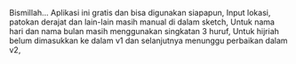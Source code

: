 Bismillah...
Aplikasi ini gratis dan bisa digunakan siapapun,
Input lokasi, patokan derajat dan lain-lain masih manual di dalam sketch,
Untuk nama hari dan nama bulan masih menggunakan singkatan 3 huruf,
Untuk hijriah belum dimasukkan ke dalam v1 dan selanjutnya menunggu perbaikan dalam v2,
